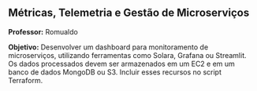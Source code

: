 ## Métricas, Telemetria e Gestão de Microserviços

**Professor:** Romualdo

**Objetivo:** Desenvolver um dashboard para monitoramento de microserviços, utilizando ferramentas como Solara, Grafana ou Streamlit. Os dados processados devem ser armazenados em um EC2 e em um banco de dados MongoDB ou S3. Incluir esses recursos no script Terraform.
